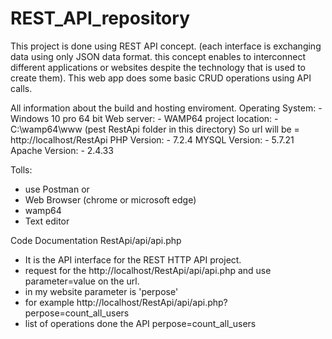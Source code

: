 # REST_API_repository
This project is done using REST API concept. (each interface is exchanging data using only JSON data format. this concept enables to interconnect different applications or websites despite the technology that is used to create them). This web app does some basic CRUD operations using API calls.

All information about the build and hosting enviroment.
Operating System: - Windows 10 pro 64 bit
Web server: - WAMP64
project location: - C:\wamp64\www    (pest RestApi folder in this directory)
So url will be = http://localhost/RestApi
PHP Version: - 7.2.4
MYSQL Version: - 5.7.21
Apache Version: - 2.4.33

Tolls:
- use Postman or
- Web Browser (chrome or microsoft edge)
- wamp64
- Text editor

Code Documentation
RestApi/api/api.php
- It is the API interface for the REST HTTP API project.
- request for the http://localhost/RestApi/api/api.php and use parameter=value on the url.
- in my website parameter is 'perpose' 
- for example http://localhost/RestApi/api/api.php?perpose=count_all_users
- list of operations done the API
perpose=count_all_users
